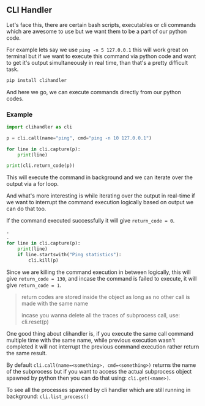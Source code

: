 ## CLI Handler

Let's face this, there are certain bash scripts, executables or cli commands which are awesome to use but we want them to be a part of our python code.

For example lets say we use ``ping -n 5 127.0.0.1`` this will work great on terminal but if we want to execute this command via python code and want to get it's output simultaneously in real time, than that's a pretty difficult task.

````bash
pip install clihandler
````

And here we go, we can execute commands directly from our python codes.

### Example

````python
import clihandler as cli

p = cli.call(name="ping", cmd="ping -n 10 127.0.0.1")

for line in cli.capture(p):
    print(line)

print(cli.return_code(p))
````

This will execute the command in background and we can iterate over the output via a for loop.

And what's more interesting is while iterating over the output in real-time if we want to interrupt the command execution logically based on output we can do that too.

If the command executed successfully it will give ``return_code = 0``.

```python
.
.
for line in cli.capture(p):
    print(line)
    if line.startswith("Ping statistics"):
    	cli.kill(p)
```

Since we are killing the command execution in between logically, this will give ``return_code = 130``, and incase the command is failed to execute, it will give ``return_code = 1``.

> return codes are stored inside the object as long as no other call is made with the same name
>
> incase you wanna delete all the traces of subprocess call, use: cli.reset(p)

One good thing about clihandler is, if you execute the same call command multiple time with the same name, while previous execution wasn't completed it will not interrupt the previous command execution rather return the same result.

By default ``cli.call(name=<something>, cmd=<something>)`` returns the name of the subprocess but if you want to access the actual subprocess object spawned by python then you can do that using: ``cli.get(<name>)``.

To see all the processes spawned by cli handler which are still running in background: ``cli.list_process()``